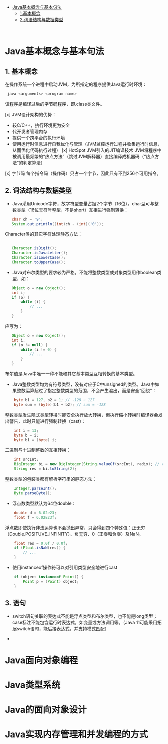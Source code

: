 <!-- TOC -->
* [Java基本概念与基本句法](#Java基本概念与基本句法)
    * [1.基本概念](#1-基本概念)
    * [2.词法结构与数据类型](#2-词法结构与数据类型)
<!-- TOC -->

<br>

# Java基本概念与基本句法

## 1. 基本概念

在操作系统一个进程中启动JVM，为所指定的程序提供Java运行时环境：
 ``` bash
  java <arguments> <program name> 
 ```
该程序是编译过后的字节码程序，即.class类文件。

[x] JVM设计架构的优势：
* 较C/C++，执行环境更为安全
* 代开发者管理内存
* 提供一个跨平台的执行环境
* 使用运行时信息进行自我优化与管理（JVM监控运行过程并收集运行时信息，从而优化代码执行过程）
[x] HotSpot JVM引入的JIT编译技术
JVM将程序中被调用最频繁的“热点方法”（跳过JVM解释器）直接编译成机器码（“热点方法”的判定算法）

[x] 字节码
每个指令码（操作码）只占一个字节，因此只有不到256个可用指令。

## 2. 词法结构与数据类型

* Java采用Unicode字符，故字符型变量占据2个字节（16位）。char型可与整数类型（16位无符号整型，不是short）互相进行强制转换：

 ```java
    char ch = '9';
    System.out.println((int)ch - (int)('0'));
 ```

Character类的其它字符处理静态方法：

 ```java
    
    Character.isDigit();
    Character.isJavaLetter();
    Character.isLowerCase();
    Character.toUpperCase();
 ```

* Java对布尔类型的要求较为严格，不能将整数类型或对象类型用作boolean类型，如：

 ```java
    Object o = new Object();
    int i;
    if (o) {
        while (i) {
            // ...
        }
    }
 ```

应写为：

 ```java
    Object o = new Object();
    int i;
    if (o != null) {
        while (i != 0) {
            // ...
        }
    }
 ```

 布尔值是Java中唯一一种不能和其它基本类型互相转换的基本类型。

* Java整数类型均为有符号类型，没有对应于C中unsigned的类型。Java中如果整数运算超过了指定整数类型的范围，不会产生溢出，而是安全“回绕”：

```java
    byte b1 = 127, b2 = 1; // -128 ~ 127
    byte sum = (byte)(b1 + b2); // sum = -128
```

整数类型发生隐式类型转换时能安全执行放大转换，但执行缩小转换时编译器会发出警告，此时只能进行强制转换（cast）：

```java
    int i = 13;
    byte b = i;
    byte b1 = (byte) i;
```

二进制与十进制整数的互相转换：

```java
    int srcInt;
    BigInteger bi = new BigInteger(String.valueOf(srcInt), radix); // radix默认为10，// 若逆过程读入二进制字符串则radix为2
    String res = bi.toString(2);
```

整数类型的包装类都有解析字符串的静态方法：

```java
    Integer.parseInt();
    Byte.parseByte();
```

* 浮点数类型默认为64位double：

```java
    double d = 6.02e23;
    float f = 6.02E23f;
```

浮点数即使执行非法运算也不会抛出异常，只会得到四个特殊值：正无穷（Double.POSITUVE_INFINITY）、负无穷、0（正零和负零）及NaN。

```java
    float res = 0.0f / 0.0f;
    if (Float.isNaN(res)) {
        // ...
    }
```

* 使用instanceof操作符可以对引用类型安全地进行cast

```java
    if (object instanceof Point)) {
        Point p = (Point) object;
    }
```

## 3. 语句

* switch语句关联的表达式不能是浮点类型和布尔类型，也不能是long类型；case标注不能包含运行时表达式，如变量或方法调用等。（Java 11可能采用拓展switch语句，能后接表达式，并支持模式匹配）

* 

# Java面向对象编程

# Java类型系统

# Java的面向对象设计

# Java实现内存管理和并发编程的方式

